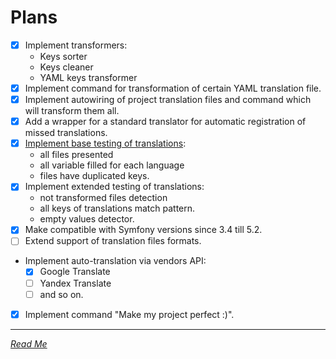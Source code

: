 # Plans

- [x] Implement transformers:
   - Keys sorter
   - Keys cleaner
   - YAML keys transformer
- [x] Implement command for transformation of certain YAML translation file.
- [x] Implement autowiring of project translation files and command which will transform them all.
- [x] Add a wrapper for a standard translator for automatic registration of missed translations.
- [x] [Implement base testing of translations](docs/lint/lint_yaml_command.md):
    - all files presented
    - all variable filled for each language
    - files have duplicated keys.
- [x] Implement extended testing of translations:
    - not transformed files detection
    - all keys of translations match pattern.
    - empty values detector.
- [x] Make compatible with Symfony versions since 3.4 till 5.2.
- [ ] Extend support of translation files formats.
- Implement auto-translation via vendors API:
  - [x] Google Translate
  - [ ] Yandex Translate
  - [ ] and so on.
- [x] Implement command "Make my project perfect :)".


---
*[Read Me](README.md)*

